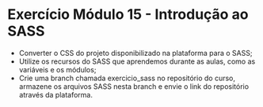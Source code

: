# Exercício Módulo 15 - Introdução ao SASS

-   Converter o CSS do projeto disponibilizado na plataforma para o SASS;
-   Utilize os recursos do SASS que aprendemos durante as aulas, como as variáveis e os módulos;
-   Crie uma branch chamada exercicio_sass no repositório do curso, armazene os arquivos SASS nesta branch e envie o link do repositório através da plataforma.
